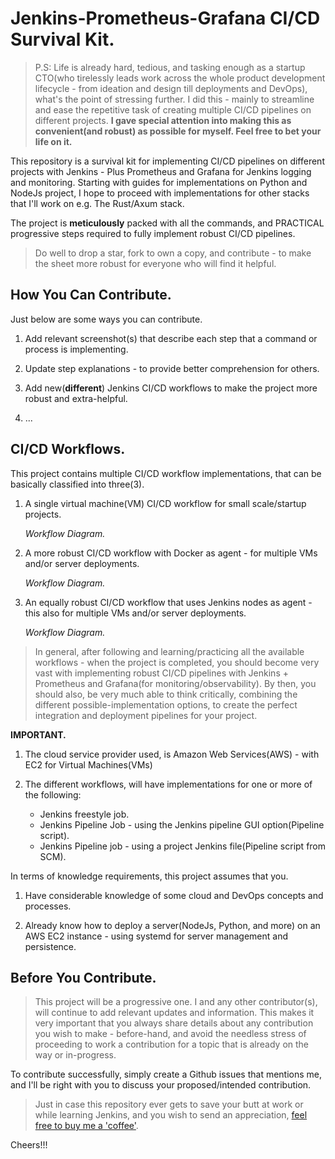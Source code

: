 # Jenkins-Prometheus-Grafana CI/CD Survival Kit.

> P.S: Life is already hard, tedious, and tasking enough as a startup CTO(who tirelessly leads work across the whole product development lifecycle - from ideation and design till deployments and DevOps), what's the point of stressing further. I did this - mainly to streamline and ease the repetitive task of creating multiple CI/CD pipelines on different projects. **I gave special attention into making this as convenient(and robust) as possible for myself. Feel free to bet your life on it.**

This repository is a survival kit for implementing CI/CD pipelines on different projects with Jenkins - Plus Prometheus and Grafana 
for Jenkins logging and monitoring. Starting with guides for implementations on Python and NodeJs project, I hope to proceed with 
implementations for other stacks that I'll work on e.g. The Rust/Axum stack.

The project is **meticulously** packed with all the commands, and PRACTICAL progressive steps required to fully implement robust CI/CD pipelines.

> Do well to drop a star, fork to own a copy, and contribute - to make the sheet more robust for everyone who will find it helpful.

## How You Can Contribute.

Just below are some ways you can contribute.

1. Add relevant screenshot(s) that describe each step that a command or process is implementing.

2. Update step explanations - to provide better comprehension for others.

3. Add new(**different**) Jenkins CI/CD workflows to make the project more robust and extra-helpful.

4. ...

## CI/CD Workflows.

This project contains multiple CI/CD workflow implementations, that can be basically classified into three(3).

1. A single virtual machine(VM) CI/CD workflow for small scale/startup projects.

    _Workflow Diagram._

2. A more robust CI/CD workflow with Docker as agent - for multiple VMs and/or server deployments.

    _Workflow Diagram._

2. An equally robust CI/CD workflow that uses Jenkins nodes as agent - this also for multiple VMs and/or server deployments.

    _Workflow Diagram._

> In general, after following and learning/practicing all the available workflows - when the project is 
> completed, you should become very vast with implementing robust CI/CD pipelines with Jenkins + Prometheus and Grafana(for monitoring/observability).
> By then, you should also, be very much able to think critically, combining the different possible-implementation options, to create the perfect 
> integration and deployment pipelines for your project.


**IMPORTANT.**

1. The cloud service provider used, is Amazon Web Services(AWS) - with EC2 for Virtual Machines(VMs)

2. The different workflows, will have implementations for one or more of the following:

    - Jenkins freestyle job.
    - Jenkins Pipeline Job - using the Jenkins pipeline GUI option(Pipeline script).
    - Jenkins Pipeline job - using a project Jenkins file(Pipeline script from SCM).

In terms of knowledge requirements, this project assumes that you.

1. Have considerable knowledge of some cloud and DevOps concepts and processes.

2. Already know how to deploy a server(NodeJs, Python, and more) on an AWS EC2 instance - using systemd for server management and persistence.

## Before You Contribute.

> This project will be a progressive one. I and any other contributor(s), will continue to add relevant updates and information. This makes it very important that you always share details about any contribution you wish to make - before-hand, and avoid the needless stress of proceeding to work a contribution for a topic that is already on the way or in-progress.

To contribute successfully, simply create a Github issues that mentions me, and I'll be right with you to discuss your proposed/intended contribution.

> Just in case this repository ever gets to save your butt at work or while learning Jenkins, and you wish to send an appreciation, [feel free to buy me a 'coffee'](https://paystack.com/pay/cagnddqmr2).

Cheers!!!
